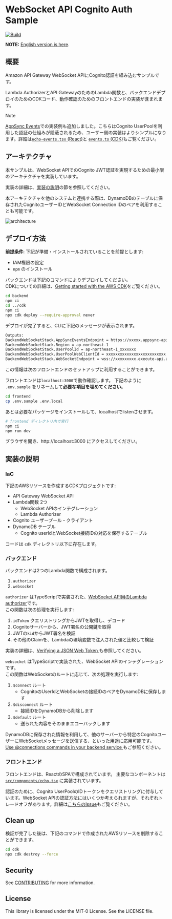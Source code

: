 # WebSocket API Cognito Auth Sample
[![Build](https://github.com/aws-samples/websocket-api-cognito-auth-sample/actions/workflows/build.yml/badge.svg)](https://github.com/aws-samples/websocket-api-cognito-auth-sample/actions/workflows/build.yml)

**NOTE:** [English version is here](README_en.md).

## 概要
Amazon API Gateway WebSocket APIにCognito認証を組み込むサンプルです。

Lambda AuthorizerとAPI GatewayのためのLambda関数と、バックエンドデプロイのためのCDKコード、動作確認のためのフロントエンドの実装が含まれます。

> [!NOTE]
> [AppSync Events](https://docs.aws.amazon.com/appsync/latest/eventapi/event-api-welcome.html)での実装例も追加しました。こちらはCognito UserPoolを利用した認証の仕組みが隠蔽されるため、ユーザー側の実装はよりシンプルになります。詳細は[`echo-events.tsx` (React)](./frontend/src/components/echo-events.tsx)と [`events.ts` (CDK)](./cdk/lib//construct/events.ts)もご覧ください。

## アーキテクチャ
本サンプルは、WebSocket APIでのCognito JWT認証を実現するための最小限のアーキテクチャを実装しています。

実装の詳細は、[実装の説明](#実装の説明)の節を参照してください。

本アーキテクチャを他のシステムと連携する際は、DynamoDBのテーブルに保存されたCognitoユーザーIDとWebSocket Connection IDのペアを利用することも可能です。

![architecture](doc/img/architecture.png)

## デプロイ方法
**前提条件**: 下記が準備・インストールされていることを前提とします:
* IAM権限の設定
* `npm` のインストール


バックエンドは下記のコマンドによりデプロイしてください。  
CDKについての詳細は、[Getting started with the AWS CDK](https://docs.aws.amazon.com/cdk/latest/guide/getting_started.html)をご覧ください。

```sh
cd backend
npm ci
cd ../cdk
npm ci
npx cdk deploy --require-approval never
```

デプロイが完了すると、CLIに下記のメッセージが表示されます。

```sh
Outputs:
BackendWebSocketStack.AppSyncEventsEndpoint = https://xxxxx.appsync-api.ap-northeast-1.amazonaws.com/event
BackendWebSocketStack.Region = ap-northeast-1
BackendWebSocketStack.UserPoolId = ap-northeast-1_xxxxxxx
BackendWebSocketStack.UserPoolWebClientId = xxxxxxxxxxxxxxxxxxxxxxxxxx
BackendWebSocketStack.WebSocketEndpoint = wss://xxxxxxxxx.execute-api.ap-northeast-1.amazonaws.com/prod
```

この情報は次のフロントエンドのセットアップに利用することができます。

フロントエンドは`localhost:3000`で動作確認します。
下記のように `.env.sample` をリネームして**必要な項目を埋めてください**。
```sh
cd frontend
cp .env.sample .env.local
```

あとは必要なパッケージをインストールして、localhostでlistenさせます。
```sh
# frontend ディレクトリ内で実行
npm ci
npm run dev
```

ブラウザを開き、http://localhost:3000 にアクセスしてください。

## 実装の説明
### IaC
下記のAWSリソースを作成するCDKプロジェクトです:
* API Gateway WebSocket API
* Lambda関数 2つ
    * WebSocket APIのインテグレーション
    * Lambda Authorizer
* Cognito ユーザープール・クライアント
* DynamoDB テーブル
    * Cognito userIdとWebSocket接続IDの対応を保存するテーブル

コードは `cdk` ディレクトリ以下に存在します。  

### バックエンド
バックエンドは2つのLambda関数で構成されます。
1. `authorizer`
2. `websocket`

`authorizer` はTypeScriptで実装された、[WebSocket API用のLambda authorizer](https://docs.aws.amazon.com/apigateway/latest/developerguide/apigateway-websocket-api-lambda-auth.html)です。  
この関数は次の処理を実行します:
1. `idToken` クエリストリングからJWTを取得し、デコード
2. Cognitoサーバーから、JWT署名の公開鍵を取得
3. JWTの`kid`からJWT署名を検証
4. その他のClaimを、Lambdaの環境変数で注入された値と比較して検証

実装の詳細は、[Verifying a JSON Web Token
](https://docs.aws.amazon.com/cognito/latest/developerguide/amazon-cognito-user-pools-using-tokens-verifying-a-jwt.html)も参照してください。

`websocket` はTypeScriptで実装された、WebSocket APIのインテグレーションです。  
この関数はWebSocketのルートに応じて、次の処理を実行します:
1. `$connect` ルート
    * CognitoのUserIdとWebSocketの接続IDのペアをDynamoDBに保存します
2. `$disconnect` ルート
    * 接続IDをDynamoDBから削除します
3. `$default` ルート
    * 送られた内容をそのままエコーバックします

DynamoDBに保存された情報を利用して、他のサーバーから特定のCognitoユーザーにWebSocketメッセージを送信する、といった用途に応用可能です。  
[Use @connections commands in your backend service
](https://docs.aws.amazon.com/apigateway/latest/developerguide/apigateway-how-to-call-websocket-api-connections.html)もご参照ください。

### フロントエンド
フロントエンドは、ReactのSPAで構成されています。
主要なコンポーネントは [`src/components/echo.tsx`](frontend/src/components/echo.tsx) に実装されています。

認証のために、Cognito UserPoolのIDトークンをクエリストリングに付与しています。WebSocket APIの認証方法にはいくつか考えられますが、それぞれトレードオフがあります。詳細は[こちらのIssue](https://github.com/aws-samples/websocket-api-cognito-auth-sample/issues/15#issuecomment-1173401338)もご覧ください。

## Clean up
検証が完了した後は、下記のコマンドで作成されたAWSリソースを削除することができます。

```sh
cd cdk
npx cdk destroy --force
```

## Security

See [CONTRIBUTING](CONTRIBUTING.md#security-issue-notifications) for more information.

## License

This library is licensed under the MIT-0 License. See the LICENSE file.
